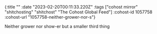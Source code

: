 {:title ""
 :date "2023-02-20T00:11:33.220Z"
 :tags ["cohost mirror" "shitchosting" "shitchost" "The Cohost Global Feed"]
 :cohost-id 1057758
 :cohost-url "1057758-neither-grower-nor-s"}

Neither grower nor show-er but a smaller third thing